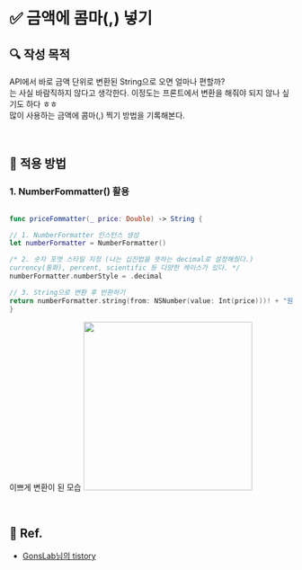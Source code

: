 # ✅ 금액에 콤마(,) 넣기

## **🔍** 작성 목적

API에서 바로 금액 단위로 변환된 String으로 오면 얼마나 편할까?   
는 사실 바람직하지 않다고 생각한다. 이정도는 프론트에서 변환을 해줘야 되지 않나 싶기도 하다 ㅎㅎ   
많이 사용하는 금액에 콤마(,) 찍기 방법을 기록해본다.

<br>

## 📌 적용 방법

### 1. NumberFommatter() 활용

~~~swift

func priceFommatter(_ price: Double) -> String {

// 1. NumberFormatter 인스턴스 생성
let numberFormatter = NumberFormatter()

/* 2. 숫자 포맷 스타일 지정 (나는 십진법을 뜻하는 decimal로 설정해줬다.)
currency(통화), percent, scientific 등 다양한 케이스가 있다. */
numberFormatter.numberStyle = .decimal

// 3. String으로 변환 후 반환하기
return numberFormatter.string(from: NSNumber(value: Int(price)))! + "원"
}
~~~

이쁘게 변환이 된 모습
<img width="300" src="https://user-images.githubusercontent.com/113565086/230308111-38b2a07b-70fe-4083-9754-a482e2742480.png">

<br>

## 💌 Ref.
- [GonsLab님의 tistory](https://gonslab.tistory.com/20)